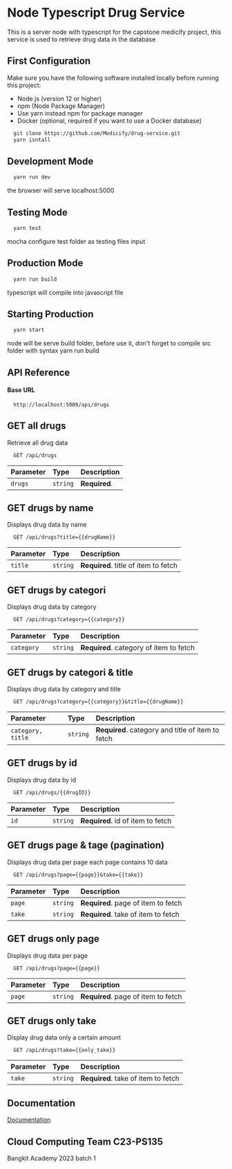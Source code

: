 # Node Typescript Drug Service

This is a server node with typescript for the capstone medicify project, this service is used to retrieve drug data in the database

## First Configuration

Make sure you have the following software installed locally before running this project:

- Node.js (version 12 or higher)
- npm (Node Package Manager)
- Use yarn instead npm for package manager
- Docker (optional, required if you want to use a Docker database)

```bash
  git clone https://github.com/Medicify/drug-service.git
  yarn isntall
```

## Development Mode

```bash
  yarn run dev
```

the browser will serve localhost:5000

## Testing Mode

```bash
  yarn test
```

mocha configure test folder as testing files input

## Production Mode

```bash
  yarn run build
```

typescript will compile into javascript file

## Starting Production

```bash
  yarn start
```

node will be serve build folder, before use it, don't forget to compile src folder with syntax yarn run build

## API Reference

#### Base URL

```http
  http://localhost:5000/api/drugs
```

## GET all drugs

Retrieve all drug data

```http
  GET /api/drugs
```

| Parameter | Type     | Description   |
| :-------- | :------- | :------------ |
| `drugs`   | `string` | **Required**. |

## GET drugs by name

Displays drug data by name

```http
  GET /api/drugs?title={{drugName}}
```

| Parameter | Type     | Description                          |
| :-------- | :------- | :----------------------------------- |
| `title`   | `string` | **Required**. title of item to fetch |

## GET drugs by categori

Displays drug data by category

```http
  GET /api/drugs?category={{category}}
```

| Parameter  | Type     | Description                             |
| :--------- | :------- | :-------------------------------------- |
| `category` | `string` | **Required**. category of item to fetch |

## GET drugs by categori & title

Displays drug data by category and title

```http
  GET /api/drugs?category={{category}}&title={{drugName}}
```

| Parameter         | Type     | Description                                       |
| :---------------- | :------- | :------------------------------------------------ |
| `category, title` | `string` | **Required**. category and title of item to fetch |

## GET drugs by id

Displays drug data by id

```http
  GET /api/drugs/{{drugID}}
```

| Parameter | Type     | Description                       |
| :-------- | :------- | :-------------------------------- |
| `id`      | `string` | **Required**. id of item to fetch |

## GET drugs page & tage (pagination)

Displays drug data per page each page contains 10 data

```http
  GET /api/drugs?page={{page}}&take={{take}}
```

| Parameter | Type     | Description                         |
| :-------- | :------- | :---------------------------------- |
| `page`    | `string` | **Required**. page of item to fetch |
| `take`    | `string` | **Required**. take of item to fetch |

## GET drugs only page

Displays drug data per page

```http
  GET /api/drugs?page={{page}}
```

| Parameter | Type     | Description                         |
| :-------- | :------- | :---------------------------------- |
| `page`    | `string` | **Required**. page of item to fetch |

## GET drugs only take

Display drug data only a certain amount

```http
  GET /api/drugs?take={{only_take}}
```

| Parameter | Type     | Description                         |
| :-------- | :------- | :---------------------------------- |
| `take`    | `string` | **Required**. take of item to fetch |

## Documentation

[Documentation](https://nodejs.org/en/docs)

## Cloud Computing Team C23-PS135

Bangkit Academy 2023 batch 1
